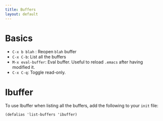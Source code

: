 ```yaml
---
title: Buffers
layout: default
---
```


# Basics

- `C-x b blah` : Reopen `blah` buffer
- `C-x C-b`: List all the buffers
- `M-x eval-buffer`: Eval buffer. Useful to reload `.emacs` after having modified it.
- `C-x C-q`: Toggle read-only.

# Ibuffer

To use Ibuffer when listing all the buffers, add the following to your `init` file: 

    (defalias 'list-buffers 'ibuffer)
